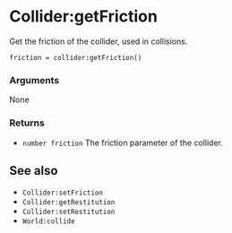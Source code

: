 <!--
category: reference
-->

Collider:getFriction
===

Get the friction of the collider, used in collisions.

    friction = collider:getFriction()

### Arguments

None

### Returns

- `number friction` The friction parameter of the collider.

See also
---

- `Collider:setFriction`
- `Collider:getRestitution`
- `Collider:setRestitution`
- `World:collide`
